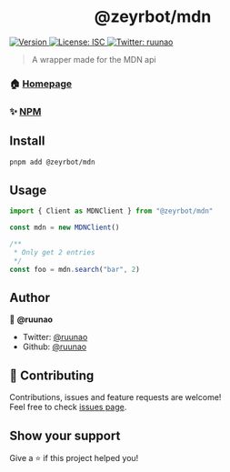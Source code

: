 <h1 align="center">@zeyrbot/mdn</h1>
<p>
  <a href="https://www.npmjs.com/package/@zeyrbot/mdn" target="_blank">
    <img alt="Version" src="https://img.shields.io/npm/v/@zeyrbot/mdn.svg">
  </a>
  <a href="#" target="_blank">
    <img alt="License: ISC" src="https://img.shields.io/badge/License-ISC-yellow.svg" />
  </a>
  <a href="https://twitter.com/ruunao" target="_blank">
    <img alt="Twitter: ruunao" src="https://img.shields.io/twitter/follow/ruunao.svg?style=social" />
  </a>
</p>

> A wrapper made for the MDN api

### 🏠 [Homepage](https://github.com/zeyrbot/packages/tree/main/packages/mdn)

### ✨ [NPM](https://www.npmjs.com/package/@zeyrbot/mdn)

## Install

```sh
pnpm add @zeyrbot/mdn
```

## Usage
```ts
import { Client as MDNClient } from "@zeyrbot/mdn"

const mdn = new MDNClient()

/**
 * Only get 2 entries
 */
const foo = mdn.search("bar", 2)
```

## Author

👤 **@ruunao**

* Twitter: [@ruunao](https://twitter.com/ruunao)
* Github: [@ruunao](https://github.com/ruunao)

## 🤝 Contributing

Contributions, issues and feature requests are welcome!<br />Feel free to check [issues page](https://github.com/zeyrbot/packages/issues). 

## Show your support

Give a ⭐️ if this project helped you!